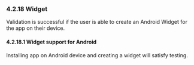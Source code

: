 ### 4.2.18 Widget

Validation is successful if the user is able to create an Android Widget for the app on their device.

#### 4.2.18.1 Widget support for Android

Installing app on Android device and creating a widget will satisfy testing.

